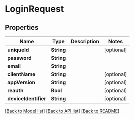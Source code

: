 # LoginRequest

## Properties
Name | Type | Description | Notes
------------ | ------------- | ------------- | -------------
**uniqueId** | **String** |  | [optional] 
**password** | **String** |  | 
**email** | **String** |  | 
**clientName** | **String** |  | [optional] 
**appVersion** | **String** |  | [optional] 
**reauth** | **Bool** |  | [optional] 
**deviceIdentifier** | **String** |  | [optional] 

[[Back to Model list]](../README.md#documentation-for-models) [[Back to API list]](../README.md#documentation-for-api-endpoints) [[Back to README]](../README.md)


